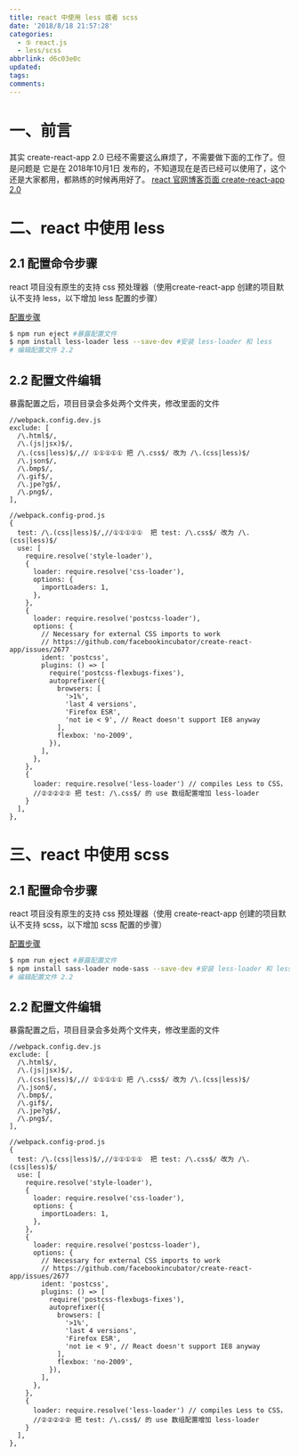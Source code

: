 ```yaml
---
title: react 中使用 less 或者 scss
date: '2018/8/18 21:57:28'
categories:
  - ⑤ react.js
  - less/scss
abbrlink: d6c03e0c
updated:
tags:
comments:
---
```


# 一、前言

其实 create-react-app 2.0 已经不需要这么麻烦了，不需要做下面的工作了。但是问题是 它是在 2018年10月1日 发布的，不知道现在是否已经可以使用了，这个还是大家都用，都熟练的时候再用好了。
[react 官网博客页面 create-react-app 2.0](https://react.docschina.org/blog/2018/10/01/create-react-app-v2.html)

# 二、react 中使用 less

## 2.1 配置命令步骤

react 项目没有原生的支持 css 预处理器（使用create-react-app 创建的项目默认不支持 less，以下增加 less 配置的步骤）

[配置步骤](https://segmentfault.com/a/1190000010162614)

```BASH
$ npm run eject #暴露配置文件
$ npm install less-loader less --save-dev #安装 less-loader 和 less
# 编辑配置文件 2.2
```

## 2.2 配置文件编辑

暴露配置之后，项目目录会多处两个文件夹，修改里面的文件

```JS
//webpack.config.dev.js
exclude: [
  /\.html$/,
  /\.(js|jsx)$/,
  /\.(css|less)$/,// ①①①①① 把 /\.css$/ 改为 /\.(css|less)$/
  /\.json$/,
  /\.bmp$/,
  /\.gif$/,
  /\.jpe?g$/,
  /\.png$/,
],
```

```JS
//webpack.config-prod.js
{
  test: /\.(css|less)$/,//①①①①①  把 test: /\.css$/ 改为 /\.(css|less)$/
  use: [
    require.resolve('style-loader'),
    {
      loader: require.resolve('css-loader'),
      options: {
        importLoaders: 1,
      },
    },
    {
      loader: require.resolve('postcss-loader'),
      options: {
        // Necessary for external CSS imports to work
        // https://github.com/facebookincubator/create-react-app/issues/2677
        ident: 'postcss',
        plugins: () => [
          require('postcss-flexbugs-fixes'),
          autoprefixer({
            browsers: [
              '>1%',
              'last 4 versions',
              'Firefox ESR',
              'not ie < 9', // React doesn't support IE8 anyway
            ],
            flexbox: 'no-2009',
          }),
        ],
      },
    },
    {
      loader: require.resolve('less-loader') // compiles Less to CSS，
      //②②②②② 把 test: /\.css$/ 的 use 数组配置增加 less-loader
    }
  ],
},
```

# 三、react 中使用 scss

## 2.1 配置命令步骤

react 项目没有原生的支持 css 预处理器（使用 create-react-app 创建的项目默认不支持 scss，以下增加 scss 配置的步骤）

[配置步骤](https://blockmood.github.io/2017/11/09/create-react-app%E9%A1%B9%E7%9B%AE%E6%B7%BB%E5%8A%A0less%20scss%E9%85%8D%E7%BD%AE/)

```BASH
$ npm run eject #暴露配置文件
$ npm install sass-loader node-sass --save-dev #安装 less-loader 和 less
# 编辑配置文件 2.2
```

## 2.2 配置文件编辑

暴露配置之后，项目目录会多处两个文件夹，修改里面的文件

```JS
//webpack.config.dev.js
exclude: [
  /\.html$/,
  /\.(js|jsx)$/,
  /\.(css|less)$/,// ①①①①① 把 /\.css$/ 改为 /\.(css|less)$/
  /\.json$/,
  /\.bmp$/,
  /\.gif$/,
  /\.jpe?g$/,
  /\.png$/,
],
```

```JS
//webpack.config-prod.js
{
  test: /\.(css|less)$/,//①①①①①  把 test: /\.css$/ 改为 /\.(css|less)$/
  use: [
    require.resolve('style-loader'),
    {
      loader: require.resolve('css-loader'),
      options: {
        importLoaders: 1,
      },
    },
    {
      loader: require.resolve('postcss-loader'),
      options: {
        // Necessary for external CSS imports to work
        // https://github.com/facebookincubator/create-react-app/issues/2677
        ident: 'postcss',
        plugins: () => [
          require('postcss-flexbugs-fixes'),
          autoprefixer({
            browsers: [
              '>1%',
              'last 4 versions',
              'Firefox ESR',
              'not ie < 9', // React doesn't support IE8 anyway
            ],
            flexbox: 'no-2009',
          }),
        ],
      },
    },
    {
      loader: require.resolve('less-loader') // compiles Less to CSS，
      //②②②②② 把 test: /\.css$/ 的 use 数组配置增加 less-loader
    }
  ],
},
```